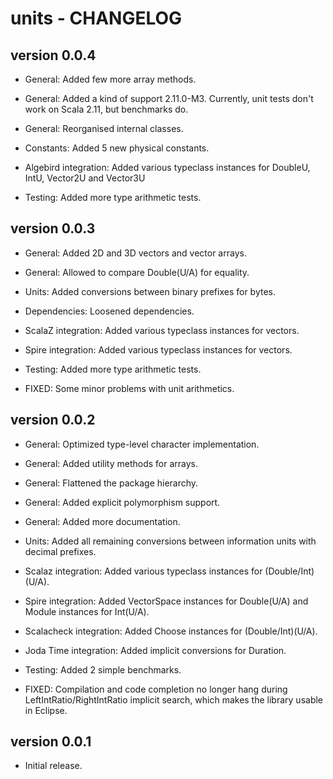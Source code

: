 units - CHANGELOG
=================

version 0.0.4
-------------

* General: Added few more array methods.

* General: Added a kind of support 2.11.0-M3. Currently, unit tests don't work on Scala 2.11, but benchmarks do.

* General: Reorganised internal classes.

* Constants: Added 5 new physical constants.

* Algebird integration: Added various typeclass instances for DoubleU, IntU, Vector2U and Vector3U

* Testing: Added more type arithmetic tests.

version 0.0.3
-------------

* General: Added 2D and 3D vectors and vector arrays.

* General: Allowed to compare Double(U/A) for equality.

* Units: Added conversions between binary prefixes for bytes.

* Dependencies: Loosened dependencies.

* ScalaZ integration: Added various typeclass instances for vectors.

* Spire integration: Added various typeclass instances for vectors.

* Testing: Added more type arithmetic tests.

* FIXED: Some minor problems with unit arithmetics.

version 0.0.2
-------------

* General: Optimized type-level character implementation.

* General: Added utility methods for arrays.

* General: Flattened the package hierarchy.

* General: Added explicit polymorphism support.

* General: Added more documentation.

* Units: Added all remaining conversions between information units with decimal prefixes.

* Scalaz integration: Added various typeclass instances for (Double/Int)(U/A).

* Spire integration: Added VectorSpace instances for Double(U/A) and Module instances for Int(U/A).

* Scalacheck integration: Added Choose instances for (Double/Int)(U/A).

* Joda Time integration: Added implicit conversions for Duration.

* Testing: Added 2 simple benchmarks.

* FIXED: Compilation and code completion no longer hang during LeftIntRatio/RightIntRatio implicit search, which makes the library usable in Eclipse.

version 0.0.1
-------------

* Initial release.